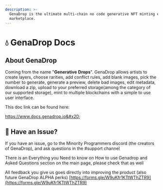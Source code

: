 ```yaml
---
description: >-
  GenaDrop is the ultimate multi-chain no code generative NFT minting engine and
  marketplace.
---
```


# 💧 GenaDrop Docs

## About GenaDrop

Coming from the name "**Generative** **Drops**". GenaDrop allows artists to create layers, choose rarities, add conflict rules, add blank images, pick the number to generate, generate a preview, delete bad images, edit metadata, download a zip, upload to your preferred storage(among the category of our supported storage), mint to multiple blockchains with a simple to use user interface.

This doc link can be found here:

https://www.docs.genadrop.io&#x20;





##

## 🐞 Have an Issue?

If you have an issue, go to the Minority Programmers discord (the creators of GenaDrop), and ask questions in the #support channel

There is an Everything you Need to know on How to use Genadrop and Asked Questions section on the main page, please check that as well



All feedback you give us goes directly into improving the product (also future GenaDrop ALPHA perks) [https://forms.gle/W9uKfr1KTtWThZTR9](https://forms.gle/W9uKfr1KTtWThZTR9)

##



##



##

